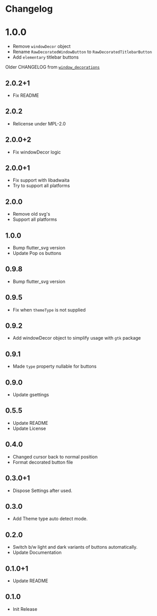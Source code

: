 # Changelog

# 1.0.0

* Remove `windowDecor` object
* Rename `RawDecoratedWindowButton` to `RawDecoratedTitlebarButton`
* Add `elementary` titlebar buttons

Older CHANGELOG from [`window_decorations`](https://pub.dev/packages/window_decorations)

## 2.0.2+1

* Fix README

## 2.0.2

* Relicense under MPL-2.0

## 2.0.0+2

* Fix windowDecor logic

## 2.0.0+1

* Fix support with libadwaita
* Try to support all platforms

## 2.0.0

* Remove old svg's
* Support all platforms

## 1.0.0

* Bump flutter_svg version
* Update Pop os buttons

## 0.9.8

* Bump flutter_svg version

## 0.9.5

* Fix when `themeType` is not supplied

## 0.9.2

* Add windowDecor object to simplify usage with `gtk` package

## 0.9.1

* Made `type` property nullable for buttons

## 0.9.0

* Update gsettings

## 0.5.5

* Update README
* Update License

## 0.4.0

* Changed cursor back to normal position
* Format decorated button file

## 0.3.0+1

* Dispose Settings after used.

## 0.3.0

* Add Theme type auto detect mode.

## 0.2.0

* Switch b/w light and dark variants of buttons automatically.
* Update Documentation

## 0.1.0+1

* Update README

## 0.1.0

* Init Release
